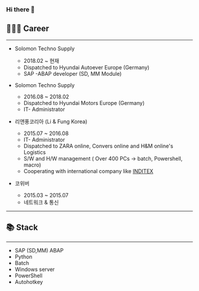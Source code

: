 ### Hi there 👋

<!--
**lvuping/lvuping** is a ✨ _special_ ✨ repository because its `README.md` (this file) appears on your GitHub profile.

Here are some ideas to get you started:

- 🔭 I’m currently working on 
- 🌱 I’m currently learning ...
- 👯 I’m looking to collaborate on ...
- 🤔 I’m looking for help with ...
- 💬 Ask me about ...
- 📫 How to reach me: ...
- 😄 Pronouns: ...
- ⚡ Fun fact: ...
-->


## 👨🏻‍💻 Career

---

- Solomon Techno Supply
    - 2018.02 ~ 현재
    - Dispatched to Hyundai Autoever Europe (Germany)
    - SAP -ABAP developer (SD, MM Module)

- Solomon Techno Supply
    - 2016.08 ~ 2018.02
    - Dispatched to Hyundai Motors Europe (Germany)
    - IT- Administrator

- 리앤풍코리아 (Li & Fung Korea)
    - 2015.07 ~ 2016.08
    - IT- Administrator
    - Dispatched to ZARA online, Convers online and H&M online's Logistics
    - S/W and H/W management ( Over 400 PCs → batch, Powershell, macro)
    - Cooperating with international company like  [INDITEX](https://www.inditex.com/)

- 코위버
    - 2015.03  ~ 2015.07
    - 네트워크 & 통신

---

## 📚 Stack

---

- SAP (SD,MM) ABAP
- Python
- Batch
- Windows server
- PowerShell
- Autohotkey
